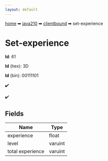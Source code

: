 ```yaml
---
layout: default
---
```


[home](/) ➡ [java210](/protocol/java210) ➡ [clientbound](/protocol/java210/clientbound) ➡ set-experience

# Set-experience

**Id**: 61

**Id** (hex): 3D

**Id** (bin): 00111101

✔️

✔️

## Fields

Name | Type
---|---
experience | float
level | varuint
total experience | varuint

